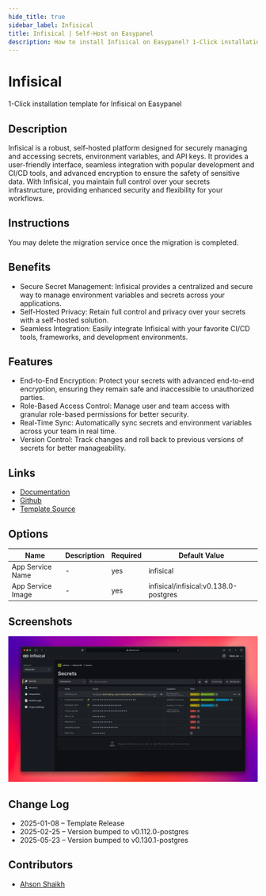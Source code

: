 ```yaml
---
hide_title: true
sidebar_label: Infisical
title: Infisical | Self-Host on Easypanel
description: How to install Infisical on Easypanel? 1-Click installation template for Infisical on Easypanel
---
```


<!-- generated -->

# Infisical

1-Click installation template for Infisical on Easypanel

## Description

Infisical is a robust, self-hosted platform designed for securely managing and accessing secrets, environment variables, and API keys. It provides a user-friendly interface, seamless integration with popular development and CI/CD tools, and advanced encryption to ensure the safety of sensitive data. With Infisical, you maintain full control over your secrets infrastructure, providing enhanced security and flexibility for your workflows.

## Instructions

You may delete the migration service once the migration is completed.

## Benefits

- Secure Secret Management: Infisical provides a centralized and secure way to manage environment variables and secrets across your applications.
- Self-Hosted Privacy: Retain full control and privacy over your secrets with a self-hosted solution.
- Seamless Integration: Easily integrate Infisical with your favorite CI/CD tools, frameworks, and development environments.

## Features

- End-to-End Encryption: Protect your secrets with advanced end-to-end encryption, ensuring they remain safe and inaccessible to unauthorized parties.
- Role-Based Access Control: Manage user and team access with granular role-based permissions for better security.
- Real-Time Sync: Automatically sync secrets and environment variables across your team in real time.
- Version Control: Track changes and roll back to previous versions of secrets for better manageability.

## Links

- [Documentation](https://infisical.com/docs)
- [Github](https://github.com/Infisical/infisical)
- [Template Source](https://github.com/easypanel-io/templates/tree/main/templates/infisical)

## Options

Name | Description | Required | Default Value
-|-|-|-
App Service Name | - | yes | infisical
App Service Image | - | yes | infisical/infisical:v0.138.0-postgres

## Screenshots

![Infisical Screenshot](./assets/screenshot.png)

## Change Log

- 2025-01-08 – Template Release
- 2025-02-25 – Version bumped to v0.112.0-postgres
- 2025-05-23 – Version bumped to v0.130.1-postgres

## Contributors

- [Ahson Shaikh](https://github.com/Ahson-Shaikh)
